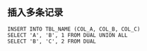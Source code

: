插入多条记录
---

	INSERT INTO TBL_NAME (COL_A, COL_B, COL_C)
	SELECT 'A', 'B', 1 FROM DUAL UNION ALL
	SELECT 'B', 'C', 2 FROM DUAL 